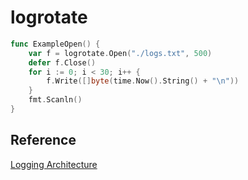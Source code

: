 # logrotate

```go
func ExampleOpen() {
	var f = logrotate.Open("./logs.txt", 500)
	defer f.Close()
	for i := 0; i < 30; i++ {
		f.Write([]byte(time.Now().String() + "\n"))
	}
	fmt.Scanln()
}
```

## Reference

[Logging Architecture](https://kubernetes.io/docs/concepts/cluster-administration/logging/#how-nodes-handle-container-logs)
